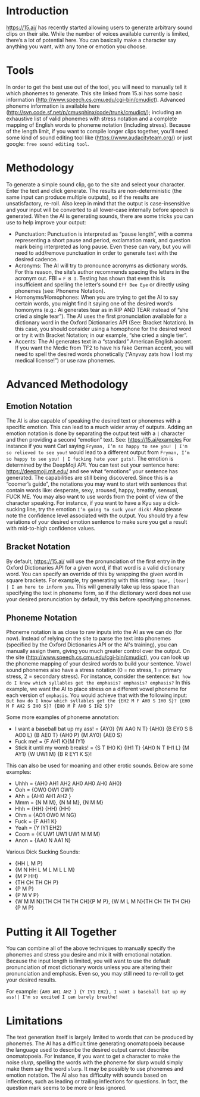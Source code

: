 # Introduction
https://15.ai/ has recently started allowing users to generate arbitrary sound clips on their site. While the number of voices available currently is limited, there’s a lot of potential here. You can basically make a character say anything you want, with any tone or emotion you choose.

# Tools
In order to get the best use out of the tool, you will need to manually tell it which phonemes to generate. This site linked from 15.ai has some basic information (http://www.speech.cs.cmu.edu/cgi-bin/cmudict). Advanced phoneme information is available here (http://svn.code.sf.net/p/cmusphinx/code/trunk/cmudict/); including an exhaustive list of valid phonemes with stress notation and a complete mapping of English words to phoneme notation (including stress). Because of the length limit, if you want to compile longer clips together, you’ll need some kind of sound editing tool like (https://www.audacityteam.org/) or just google: `free sound editing tool`.

# Methodology
To generate a simple sound clip, go to the site and select your character. Enter the text and click generate. The results are non-deterministic (the same input can produce multiple outputs), so if the results are unsatisfactory, re-roll. Also keep in mind that the output is case-insensitive and your input will be converted to all lower-case internally before speech is generated.
When the AI is generating sounds, there are some tricks you can use to help improve your output:
* Punctuation: Punctuation is interpreted as “pause length”, with a comma representing a short pause and period, exclamation mark, and question mark being interpreted as long pause. Even these can vary, but you will need to add/remove punctuation in order to generate text with the desired cadence.
* Acronyms: The AI will try to pronounce acronyms as dictionary words. For this reason, the site’s author recommends spacing the letters in the acronym out. FBI = `F B I`. Testing has shown that even this is insufficient and spelling the letter’s sound `Eff Bee Eye` or directly using phonemes (see: Phoneme Notation).
* Homonyms/Homophones: When you are trying to get the AI to say certain words, you might find it saying one of the desired word’s homonyms (e.g.: Ai generates tear as in RIP AND TEAR instead of “she cried a single tear”). The AI uses the first pronunciation available for a dictionary word in the Oxford Dictionaries API (See: Bracket Notation). In this case, you should consider using a homophone for the desired word or try it with Bracket Notation; in our example, “she cried a single tier”.
* Accents: The AI generates text in a “standard” American English accent. If you want the Medic from TF2 to have his fake German accent, you will need to spell the desired words phonetically (“Anyvay zats how I lost my medical license!”) or use raw phonemes.

# Advanced Methodology
## Emotion Notation
The AI is also capable of speaking the desired text or phonemes with a specific emotion. This can lead to a much wider array of outputs. Adding an emotion notation is done by separating the output text with a `|` character and then providing a second “emotion” text. See: https://15.ai/examples For instance if you want Carl saying `Fryman, I’m so happy to see you! | I'm so relieved to see you!` would lead to a different output from `Fryman, I’m so happy to see you! | I fucking hate your guts!`.
The emotion is determined by the DeepMoji API. You can test out your sentence here: https://deepmoji.mit.edu/ and see what “emotions” your sentence has generated. The capabilities are still being discovered. Since this is a “coomer’s guide”, the notations you may want to start with sentences that contain words like: desperate, sexy, aroused, happy, breathy, sensual, FUCK ME. You may also want to use words from the point of view of the character speaking. For instance, if you want to have a Kyu say a dick-sucking line, try the emotion `I’m going to suck your dick!` Also please note the confidence level associated with the output. You should try a few variations of your desired emotion sentence to make sure you get a result with mid-to-high confidence values.

## Bracket Notation
By default, https://15.ai/ will use the pronunciation of the first entry in the Oxford Dictionaries API for a given word, if that word is a valid dictionary word. You can specify an override of this by wrapping the given word in square brackets. For example, try generating with this string: `tear, [tear] | I am here to inform you`. This will generally take up less space than specifying the text in phoneme form, so if the dictionary word does not use your desired pronunciation by default, try this before specifying phonemes.

## Phoneme Notation
Phoneme notation is as close to raw inputs into the AI as we can do (for now). Instead of relying on the site to parse the text into phonemes (specified by the Oxford Dictionaries API or the AI's training), you can manually assign them, giving you much greater control over the output. On the site (http://www.speech.cs.cmu.edu/cgi-bin/cmudict), you can look up the phoneme mapping of your desired words to build your sentence. Vowel sound phonemes also have a stress notation (0 = no stress, 1 = primary stress, 2 = secondary stress).
For instance, consider the sentence: `But how do I know which syllables get the emphasis? emphasis? emphasis?` In this example, we want the AI to place stress on a different vowel phoneme for each version of `emphasis`. You would achieve that with the following input: `But how do I know which syllables get the {EH2 M F AH0 S IH0 S}? {EH0 M F AH2 S IH0 S}? {EH0 M F AH0 S IH2 S}?`


Some more examples of phoneme annotation:
* I want a baseball bat up my ass! = {AY0} {W AA0 N T} {AH0} {B EY0 S B AO0 L} {B AE0 T} {AH0 P} {M AY0} {AE0 S}
* Fuck me! = {F AH1 K}{M IY1}
* Stick it until my womb breaks! = {S T IH0 K} {IH1 T} {AH0 N T IH1 L} {M AY1} {W UW1 M} {B R EY1 K S}!

This can also be used for moaning and other erotic sounds. Below are some examples:
* Uhhh = {AH0 AH1 AH2 AH0 AH0 AH0 AH0}
* Ooh = {OW0 OW1 OW1}
* Ahh = {AH0 AH1 AH2 }
* Mmm = {N M M}, {N M M}, {N M M}
* Hhh = {HH} {HH} {HH}
* Ohm = {AO1 OW0 M NG}
* Fuck = {F AH1 K}
* Yeah = {Y IY1 EH2}
* Coom = {K UW1 UW1 UW1 M M M}
* Anon = {AA0 N AA1 N}

Various Dick Sucking Sounds:
* {HH L M P}
* {M N HH L M L M L L M}
* {M P HH}
* {TH CH TH CH P}
* {P M P}
* {P M V P}
* {W M M N}{TH CH TH TH CH}{P M P}, {W M L M N}{TH CH TH TH CH}{P M P}

# Putting it All Together
You can combine all of the above techniques to manually specify the phonemes and stress you desire and mix it with emotional notation. Because the input length is limited, you will want to use the default pronunciation of most dictionary words unless you are altering their pronunciation and emphasis. Even so, you may still need to re-roll to get your desired results.

For example:
`{AH0 AH1 AH2 } {Y IY1 EH2}, I want a baseball bat up my ass!| I'm so excited I can barely breathe!`

# Limitations
The text generation itself is largely limited to words that can be produced by phonemes. The AI has a difficult time generating onomatopoeia because the language used to describe the desired output cannot describe onomatopoeia. For instance, if you want to get a character to make the noise *slurp*, spelling the words with the phoneme for slurp would simply make them say the word `slurp`. It may be possibly to use phonemes and emotion notation. The AI also has difficulty with sounds based on inflections, such as leading or trailing inflections for questions. In fact, the question mark seems to be more or less ignored.
